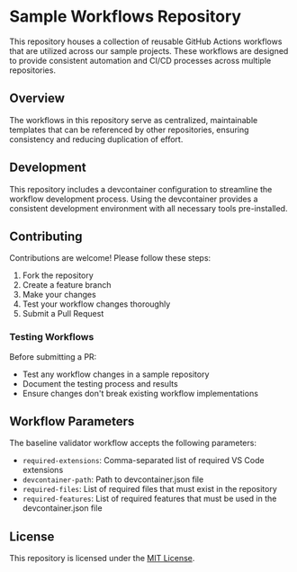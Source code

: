 # Sample Workflows Repository

This repository houses a collection of reusable GitHub Actions workflows that are utilized across our sample projects. These workflows are designed to provide consistent automation and CI/CD processes across multiple repositories.

## Overview

The workflows in this repository serve as centralized, maintainable templates that can be referenced by other repositories, ensuring consistency and reducing duplication of effort.

## Development

This repository includes a devcontainer configuration to streamline the workflow development process. Using the devcontainer provides a consistent development environment with all necessary tools pre-installed.

## Contributing

Contributions are welcome! Please follow these steps:

1. Fork the repository
2. Create a feature branch
3. Make your changes
4. Test your workflow changes thoroughly
5. Submit a Pull Request

### Testing Workflows

Before submitting a PR:

- Test any workflow changes in a sample repository
- Document the testing process and results
- Ensure changes don't break existing workflow implementations

## Workflow Parameters

The baseline validator workflow accepts the following parameters:

- `required-extensions`: Comma-separated list of required VS Code extensions
- `devcontainer-path`: Path to devcontainer.json file
- `required-files`: List of required files that must exist in the repository
- `required-features`: List of required features that must be used in the devcontainer.json file

## License

This repository is licensed under the [MIT License](LICENSE).
